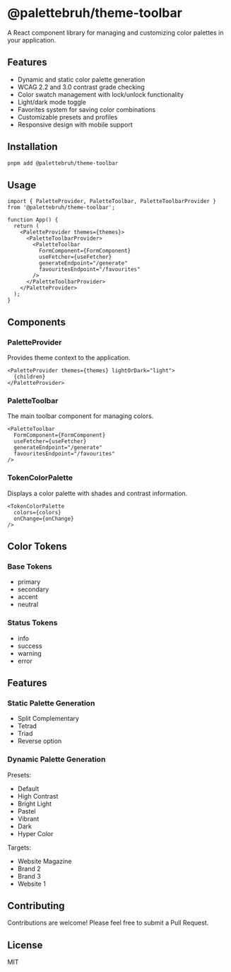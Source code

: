 # @palettebruh/theme-toolbar

A React component library for managing and customizing color palettes in your application.

## Features

- Dynamic and static color palette generation
- WCAG 2.2 and 3.0 contrast grade checking
- Color swatch management with lock/unlock functionality
- Light/dark mode toggle
- Favorites system for saving color combinations
- Customizable presets and profiles
- Responsive design with mobile support

## Installation

```bash
pnpm add @palettebruh/theme-toolbar
```

## Usage

```tsx
import { PaletteProvider, PaletteToolbar, PaletteToolbarProvider } from '@palettebruh/theme-toolbar';

function App() {
  return (
    <PaletteProvider themes={themes}>
      <PaletteToolbarProvider>
        <PaletteToolbar
          FormComponent={FormComponent}
          useFetcher={useFetcher}
          generateEndpoint="/generate"
          favouritesEndpoint="/favourites"
        />
      </PaletteToolbarProvider>
    </PaletteProvider>
  );
}
```

## Components

### PaletteProvider

Provides theme context to the application.

```tsx
<PaletteProvider themes={themes} lightOrDark="light">
  {children}
</PaletteProvider>
```

### PaletteToolbar

The main toolbar component for managing colors.

```tsx
<PaletteToolbar
  FormComponent={FormComponent}
  useFetcher={useFetcher}
  generateEndpoint="/generate"
  favouritesEndpoint="/favourites"
/>
```

### TokenColorPalette

Displays a color palette with shades and contrast information.

```tsx
<TokenColorPalette
  colors={colors}
  onChange={onChange}
/>
```

## Color Tokens

### Base Tokens
- primary
- secondary
- accent
- neutral

### Status Tokens
- info
- success
- warning
- error

## Features

### Static Palette Generation
- Split Complementary
- Tetrad
- Triad
- Reverse option

### Dynamic Palette Generation
Presets:
- Default
- High Contrast
- Bright Light
- Pastel
- Vibrant
- Dark
- Hyper Color

Targets:
- Website Magazine
- Brand 2
- Brand 3
- Website 1

## Contributing

Contributions are welcome! Please feel free to submit a Pull Request.

## License

MIT